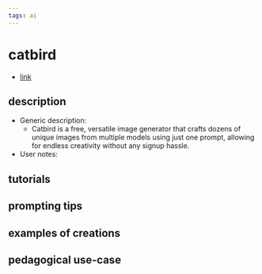 ```yaml
---
tags: ai 
---
```


# catbird



* [link](https://www.catbird.ai/?via=aitoolsdirectory-com)

## description
* Generic description: 
     * Catbird is a free, versatile image generator that crafts dozens of unique images from multiple models using just one prompt, allowing for endless creativity without any signup hassle. 
* User notes:

## tutorials

## prompting tips

## examples of creations 

## pedagogical use-case 
